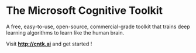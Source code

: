 # The Microsoft Cognitive Toolkit

A free, easy-to-use, open-source, commercial-grade toolkit that trains deep learning algorithms to learn like the human brain.

Visit **http://cntk.ai** and get started !